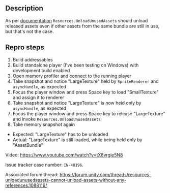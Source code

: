 ## Description

As per [documentation](https://docs.unity3d.com/Packages/com.unity.addressables@1.21/manual/MemoryManagement.html) `Resources.UnloadUnusedAssets` should unload released assets even if other assets from the same bundle are still in use, but that's not the case.

## Repro steps

1. Build addressables
2. Build standalone player (I've been testing on Windows) with development build enabled
3. Open memory profiler and connect to the running player
4. Take snapshot and notice "LargeTexture" held by `SpriteRenderer` and `asyncHandle`, as expected
5. Focus the player window and press Space key to load "SmallTexture" and assign it to renderer
6. Take snapshot and notice "LargeTexture" is now held only by `asyncHandle`, as expected
7. Focus the player window and press Space key to release "LargeTexture" and invoke `Resources.UnloadUnusedAssets`
8. Take memory snapshot again

 - Expected: "LargeTexture" has to be unloaded
 - Actual: "LargeTexture" is still loaded, while being held only by "AssetBundle"

Video: https://www.youtube.com/watch?v=tX8vrgie5N8

Issue tracker case number: `IN-40196`.

Associated forum thread: https://forum.unity.com/threads/resources-unloadunusedassets-cannot-unload-assets-without-any-references.1088116/
